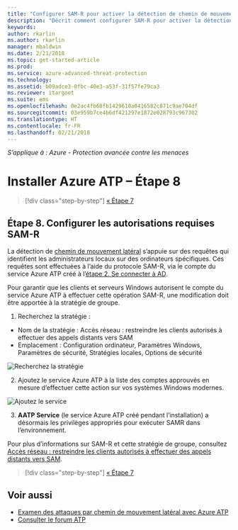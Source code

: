 ```yaml
---
title: "Configurer SAM-R pour activer la détection de chemin de mouvement latéral dans Azure ATP | Microsoft Docs"
description: "Décrit comment configurer SAM-R pour activer la détection de chemin de mouvement latéral dans Azure ATP"
keywords: 
author: rkarlin
ms.author: rkarlin
manager: mbaldwin
ms.date: 2/21/2018
ms.topic: get-started-article
ms.prod: 
ms.service: azure-advanced-threat-protection
ms.technology: 
ms.assetid: b09adce3-0fbc-40e3-a53f-31f57fe79ca3
ms.reviewer: itargoet
ms.suite: ems
ms.openlocfilehash: 0e2ac4fb68fb1429610a0416582c871c9ae704df
ms.sourcegitcommit: 03e959b7ce4b6df421297e1872e028793c967302
ms.translationtype: HT
ms.contentlocale: fr-FR
ms.lasthandoff: 02/21/2018
---
```

*S’applique à : Azure - Protection avancée contre les menaces*

# <a name="install-azure-atp---step-8"></a>Installer Azure ATP – Étape 8

>[!div class="step-by-step"]
[« Étape 7 ](install-atp-step7.md)

## <a name="step-8-configure-sam-r-required-permissions"></a>Étape 8. Configurer les autorisations requises SAM-R

La détection de [chemin de mouvement latéral](use-case-lateral-movement-path.md) s’appuie sur des requêtes qui identifient les administrateurs locaux sur des ordinateurs spécifiques. Ces requêtes sont effectuées à l’aide du protocole SAM-R, via le compte du service Azure ATP créé à l’[étape 2. Se connecter à AD](install-atp-step2.md).
 
Pour garantir que les clients et serveurs Windows autorisent le compte du service Azure ATP à effectuer cette opération SAM-R, une modification doit être apportée à la stratégie de groupe.

1. Recherchez la stratégie :

 - Nom de la stratégie : Accès réseau : restreindre les clients autorisés à effectuer des appels distants vers SAM
 - Emplacement : Configuration ordinateur, Paramètres Windows, Paramètres de sécurité, Stratégies locales, Options de sécurité
  
  ![Recherchez la stratégie](./media/samr-policy-location.png)

2. Ajoutez le service Azure ATP à la liste des comptes approuvés en mesure d’effectuer cette action sur vos systèmes Windows modernes.
 
  ![Ajoutez le service](./media/samr-add-service.png)

3. **AATP Service** (le service Azure ATP créé pendant l’installation) a désormais les privilèges appropriés pour exécuter SAMR dans l’environnement.

Pour plus d’informations sur SAM-R et cette stratégie de groupe, consultez [Accès réseau : restreindre les clients autorisés à effectuer des appels distants vers SAM](https://docs.microsoft.com/windows/security/threat-protection/security-policy-settings/network-access-restrict-clients-allowed-to-make-remote-sam-calls).


>[!div class="step-by-step"]
[« Étape 7 ](install-atp-step7.md)



## <a name="see-also"></a>Voir aussi
- [Examen des attaques par chemin de mouvement latéral avec Azure ATP](use-case-lateral-movement-path.md)
- [Consulter le forum ATP](https://aka.ms/azureatpcommunity)